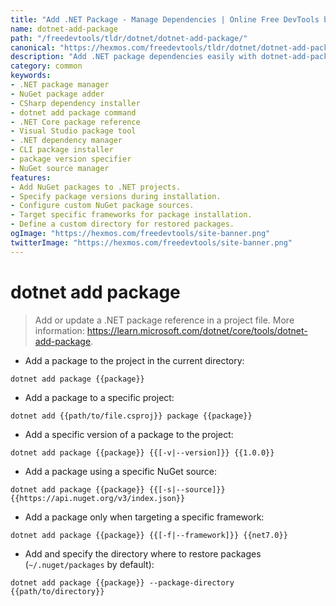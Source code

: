 ```yaml
---
title: "Add .NET Package - Manage Dependencies | Online Free DevTools by Hexmos"
name: dotnet-add-package
path: "/freedevtools/tldr/dotnet/dotnet-add-package/"
canonical: "https://hexmos.com/freedevtools/tldr/dotnet/dotnet-add-package/"
description: "Add .NET package dependencies easily with dotnet-add-package. Manage NuGet packages, specify versions, and configure sources for efficient .NET development. Free online tool, no registration required."
category: common
keywords:
- .NET package manager
- NuGet package adder
- CSharp dependency installer
- dotnet add package command
- .NET Core package reference
- Visual Studio package tool
- .NET dependency manager
- CLI package installer
- package version specifier
- NuGet source manager
features:
- Add NuGet packages to .NET projects.
- Specify package versions during installation.
- Configure custom NuGet package sources.
- Target specific frameworks for package installation.
- Define a custom directory for restored packages.
ogImage: "https://hexmos.com/freedevtools/site-banner.png"
twitterImage: "https://hexmos.com/freedevtools/site-banner.png"
---
```


# dotnet add package

> Add or update a .NET package reference in a project file.
> More information: <https://learn.microsoft.com/dotnet/core/tools/dotnet-add-package>.

- Add a package to the project in the current directory:

`dotnet add package {{package}}`

- Add a package to a specific project:

`dotnet add {{path/to/file.csproj}} package {{package}}`

- Add a specific version of a package to the project:

`dotnet add package {{package}} {{[-v|--version]}} {{1.0.0}}`

- Add a package using a specific NuGet source:

`dotnet add package {{package}} {{[-s|--source]}} {{https://api.nuget.org/v3/index.json}}`

- Add a package only when targeting a specific framework:

`dotnet add package {{package}} {{[-f|--framework]}} {{net7.0}}`

- Add and specify the directory where to restore packages (`~/.nuget/packages` by default):

`dotnet add package {{package}} --package-directory {{path/to/directory}}`
